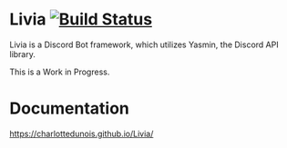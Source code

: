 # Livia [![Build Status](https://scrutinizer-ci.com/g/CharlotteDunois/Livia/badges/build.png?b=master)](https://scrutinizer-ci.com/g/CharlotteDunois/Livia/build-status/master)
Livia is a Discord Bot framework, which utilizes Yasmin, the Discord API library.

This is a Work in Progress.

# Documentation
https://charlottedunois.github.io/Livia/
